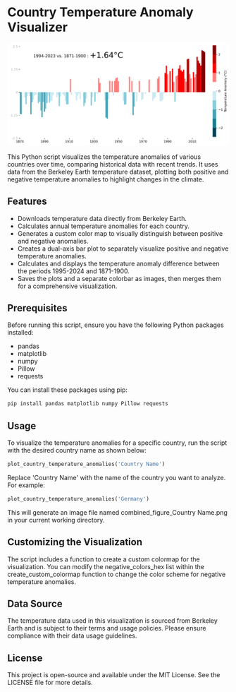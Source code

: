 # Country Temperature Anomaly Visualizer

![Temperature Anomalies Visualization](combined_figure_Germany.png)

This Python script visualizes the temperature anomalies of various countries over time, comparing historical data with recent trends. It uses data from the Berkeley Earth temperature dataset, plotting both positive and negative temperature anomalies to highlight changes in the climate.

## Features

- Downloads temperature data directly from Berkeley Earth.
- Calculates annual temperature anomalies for each country.
- Generates a custom color map to visually distinguish between positive and negative anomalies.
- Creates a dual-axis bar plot to separately visualize positive and negative temperature anomalies.
- Calculates and displays the temperature anomaly difference between the periods 1995-2024 and 1871-1900.
- Saves the plots and a separate colorbar as images, then merges them for a comprehensive visualization.

## Prerequisites

Before running this script, ensure you have the following Python packages installed:

- pandas
- matplotlib
- numpy
- Pillow
- requests

You can install these packages using pip:

```bash
pip install pandas matplotlib numpy Pillow requests
```
## Usage

To visualize the temperature anomalies for a specific country, run the script with the desired country name as shown below:

```python
plot_country_temperature_anomalies('Country Name')
```
Replace 'Country Name' with the name of the country you want to analyze. For example:
```python
plot_country_temperature_anomalies('Germany')
```
This will generate an image file named combined_figure_Country Name.png in your current working directory.

## Customizing the Visualization

The script includes a function to create a custom colormap for the visualization. You can modify the negative_colors_hex list within the create_custom_colormap function to change the color scheme for negative temperature anomalies.

## Data Source

The temperature data used in this visualization is sourced from Berkeley Earth and is subject to their terms and usage policies. Please ensure compliance with their data usage guidelines.

## License
This project is open-source and available under the MIT License. See the LICENSE file for more details.




